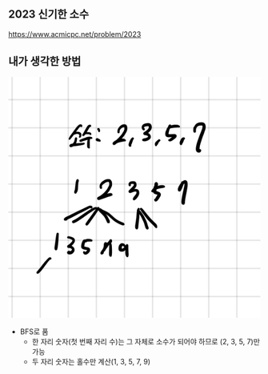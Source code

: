 ## 2023 신기한 소수

<https://www.acmicpc.net/problem/2023>

## 내가 생각한 방법

![이미지](./img.png)

- BFS로 품
  - 한 자리 숫자(첫 번째 자리 수)는 그 자체로 소수가 되어야 하므로 (2, 3, 5, 7)만 가능
  - 두 자리 숫자는 홀수만 계산(1, 3, 5, 7, 9)
